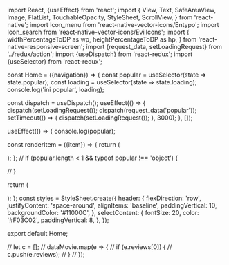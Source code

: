 import React, {useEffect} from 'react';
import {
View,
Text,
SafeAreaView,
Image,
FlatList,
TouchableOpacity,
StyleSheet,
ScrollView,
} from 'react-native';
import Icon_menu from 'react-native-vector-icons/Entypo';
import Icon_search from 'react-native-vector-icons/EvilIcons';
import {
widthPercentageToDP as wp,
heightPercentageToDP as hp,
} from 'react-native-responsive-screen';
import {request_data, setLoadingRequest} from '../redux/action';
import {useDispatch} from 'react-redux';
import {useSelector} from 'react-redux';

const Home = ({navigation}) => {
const popular = useSelector(state => state.popular);
const loading = useSelector(state => state.loading);
console.log('ini popular', loading);

const dispatch = useDispatch();
useEffect(() => {
dispatch(setLoadingRequest());
dispatch(request_data('popular'));
setTimeout(() => {
dispatch(setLoadingRequest());
}, 3000);
}, []);

useEffect(() => {
console.log(popular);

<!-- }, [popular]); -->

const renderItem = ({item}) => {
return (

<!-- <View style={{alignItems: 'center'}}>
        <Image
          source={{uri: `https://image.tmdb.org/t/p/w500${item.poster_path}`}}
          style={{width: wp(45), height: hp(45), marginHorizontal: 2}}
        />
        <Text>{item.title}</Text>
      </View> -->

);
};
// if (popular.length < 1 && typeof popular !== 'object') {

  <!-- //   return <Text>loading</Text>; -->

// }

return (

<!-- <SafeAreaView style={{flex: 1, backgroundColor: '#1C0113'}}>
      <View style={styles.header}>
        <Icon_menu name="menu" size={30} color="#F03C02" />
        <Image
          //source={require('./assets/Images/movie.png')}
          style={{width: wp(60), height: hp(5)}}
        />
        <TouchableOpacity onPress={() => navigation.navigate('Search')}>
          <Icon_search name="search" size={25} color="#F03C02" />
        </TouchableOpacity>
      </View>
      <View style={{margin: 10}}>
        <ScrollView>
          <Text style={styles.selectContent}>Popular</Text>
          <FlatList
            data={popular}
            renderItem={renderItem}
            keyExtractor={item => item.id.toString()}
            horizontal={true}
            showsHorizontalScrollIndicator={false}
          />
        </ScrollView>
      </View>
    </SafeAreaView> -->

);
};
const styles = StyleSheet.create({
header: {
flexDirection: 'row',
justifyContent: 'space-around',
alignItems: 'baseline',
paddingVertical: 10,
backgroundColor: '#11000C',
},
selectContent: {
fontSize: 20,
color: '#F03C02',
paddingVertical: 8,
},
});

export default Home;

// let c = [];
// dataMovie.map(e => {
// if (e.reviews[0]) {
// c.push(e.reviews);
// }
// });
